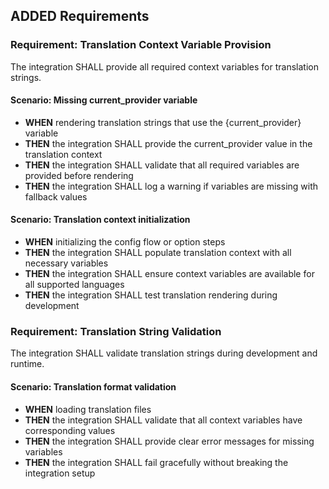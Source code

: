 ## ADDED Requirements

### Requirement: Translation Context Variable Provision
The integration SHALL provide all required context variables for translation strings.

#### Scenario: Missing current_provider variable
- **WHEN** rendering translation strings that use the {current_provider} variable
- **THEN** the integration SHALL provide the current_provider value in the translation context
- **THEN** the integration SHALL validate that all required variables are provided before rendering
- **THEN** the integration SHALL log a warning if variables are missing with fallback values

#### Scenario: Translation context initialization
- **WHEN** initializing the config flow or option steps
- **THEN** the integration SHALL populate translation context with all necessary variables
- **THEN** the integration SHALL ensure context variables are available for all supported languages
- **THEN** the integration SHALL test translation rendering during development

### Requirement: Translation String Validation
The integration SHALL validate translation strings during development and runtime.

#### Scenario: Translation format validation
- **WHEN** loading translation files
- **THEN** the integration SHALL validate that all context variables have corresponding values
- **THEN** the integration SHALL provide clear error messages for missing variables
- **THEN** the integration SHALL fail gracefully without breaking the integration setup